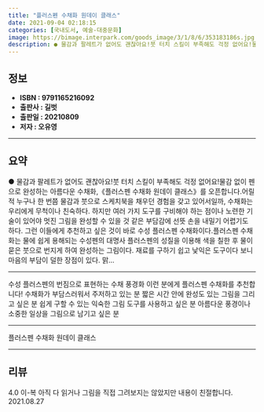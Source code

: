 ```yaml
---
title: "플러스펜 수채화 원데이 클래스"
date: 2021-09-04 02:18:15
categories: [국내도서, 예술-대중문화]
image: https://bimage.interpark.com/goods_image/3/1/8/6/353183186s.jpg
description: ● 물감과 팔레트가 없어도 괜찮아요!붓 터치 스킬이 부족해도 걱정 없어요!물감 없이 펜으로 완성하는 아름다운 수채화,《플러스펜 수채화 원데이 클래스》를 오픈합니다.어릴 적 누구나 한 번쯤 물감과 붓으로 스케치북을 채우던 경험을 갖고 있어서일까, 수채화는 우리에게 무척이나 친숙하다. 하
---
```


## **정보**

- **ISBN : 9791165216092**
- **출판사 : 길벗**
- **출판일 : 20210809**
- **저자 : 오유영**

------



## **요약**

●  물감과 팔레트가 없어도 괜찮아요!붓 터치 스킬이 부족해도 걱정 없어요!물감 없이 펜으로 완성하는 아름다운 수채화,《플러스펜 수채화 원데이 클래스》를 오픈합니다.어릴 적 누구나 한 번쯤 물감과 붓으로 스케치북을 채우던 경험을 갖고 있어서일까, 수채화는 우리에게 무척이나 친숙하다. 하지만 여러 가지 도구를 구비해야 하는 점이나 노련한 기술이 있어야 멋진 그림을 완성할 수 있을 것 같은 부담감에 선뜻 손을 내밀기 어렵기도 하다. 그런 이들에게 추천하고 싶은 것이 바로 수성 플러스펜 수채화이다.플러스펜 수채화는 물에 쉽게 용해되는 수성펜의 대명사 플러스펜의 성질을 이용해 색을 칠한 후 물이 묻은 붓으로 번지게 하여 완성하는 그림이다. 재료를 구하기 쉽고 낯익은 도구이다 보니 마음의 부담이 덜한 장점이 있다. 맑...

------

수성 플러스펜의 번짐으로 표현하는 수채 풍경화
이런 분에게 플러스펜 수채화를 추천합니다!
수채화가 부담스러워서 주저하고 있는 분
짧은 시간 안에 완성도 있는 그림을 그리고 싶은 분
쉽게 구할 수 있는 익숙한 그림 도구를 사용하고 싶은 분
아름다운 풍경이나 소중한 일상을 그림으로 남기고 싶은 분

------


플러스펜 수채화 원데이 클래스 

------


## **리뷰** 

4.0 이-복 아직 다 읽거나 그림을 직접 그려보지는 않았지만 내용이 친절합니다. 2021.08.27 <br/>
